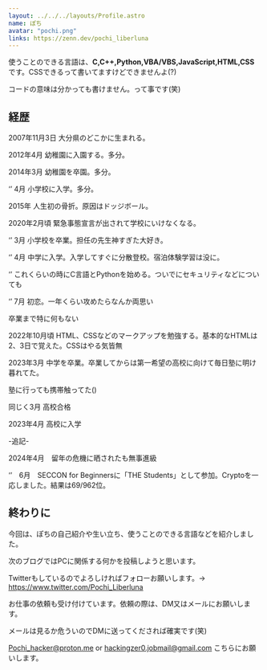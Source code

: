 ```yaml
---
layout: ../../../layouts/Profile.astro
name: ぽち
avatar: "pochi.png"
links: https://zenn.dev/pochi_liberluna
---
```

使うことのできる言語は、**C,C++,Python,VBA/VBS,JavaScript,HTML,CSS**です。CSSできるって書いてますけどできませんよ(?)

コードの意味は分かっても書けません。って事です(笑)
## 経歴
2007年11月3日 大分県のどこかに生まれる。

2012年4月 幼稚園に入園する。多分。

2014年3月 幼稚園を卒園。多分。

 ‘’  4月 小学校に入学。多分。
  
2015年 人生初の骨折。原因はドッジボール。

2020年2月頃 緊急事態宣言が出されて学校にいけなくなる。

 ‘’  3月 小学校を卒業。担任の先生神すぎた大好き。 
 
 ‘’  4月 中学に入学。入学してすぐに分散登校。宿泊体験学習は没に。
  
 ‘’ これくらいの時にC言語とPythonを始める。ついでにセキュリティなどについても
  
 ‘’  7月 初恋。一年くらい攻めたらなんか両思い

卒業まで特に何もない

2022年10月頃 HTML、CSSなどのマークアップを勉強する。基本的なHTMLは2、3日で覚えた。CSSはやる気皆無

2023年3月 中学を卒業。卒業してからは第一希望の高校に向けて毎日塾に明け暮れてた。

塾に行っても携帯触ってた()
        
同じく3月 高校合格

2023年4月 高校に入学

-追記-

2024年4月　留年の危機に晒されたも無事進級

‘’　6月　SECCON for Beginnersに「THE Students」として参加。Cryptoを一応しました。結果は69/962位。
## 終わりに
今回は、ぽちの自己紹介や生い立ち、使うことのできる言語などを紹介しました。

次のブログではPCに関係する何かを投稿しようと思います。

Twitterもしているのでよろしければフォローお願いします。→ https://www.twitter.com/Pochi_Liberluna

お仕事の依頼も受け付けています。依頼の際は、DM又はメールにお願いします。

メールは見るか危ういのでDMに送ってくだされば確実です(笑)

Pochi_hacker@proton.me or hackingzer0.jobmail@gmail.com
こちらにお願いします。
